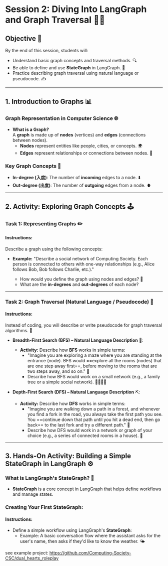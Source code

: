 # **Session 2: Diving Into LangGraph and Graph Traversal** 🧑‍💻

## **Objective** 🎯

By the end of this session, students will:

- Understand basic graph concepts and traversal methods. 🔍
- Be able to define and use **StateGraph** in LangGraph. 🔄
- Practice describing graph traversal using natural language or pseudocode. ✍️

---

## **1. Introduction to Graphs** 📊

### **Graph Representation in Computer Science** 🌐

- **What is a Graph?**  
    A **graph** is made up of **nodes** (vertices) and **edges** (connections between nodes).
    - **Nodes** represent entities like people, cities, or concepts. 🌍
    - **Edges** represent relationships or connections between nodes. 🔗

### **Key Graph Concepts** 🔑

- **In-degree (入度)**: The number of **incoming** edges to a node. ⬇️
- **Out-degree (出度)**: The number of **outgoing** edges from a node. ⬆️

---

## **2. Activity: Exploring Graph Concepts** 🕹️

### **Task 1: Representing Graphs** ✏️

#### **Instructions**:

Describe a graph using the following concepts:

- **Example:** "Describe a social network of Computing Society. Each person is connected to others with one-way relationships (e.g., Alice follows Bob, Bob follows Charlie, etc.)."
    
    - How would you define the graph using nodes and edges? 🤔
    - What are the **in-degrees** and **out-degrees** of each node?


---

### **Task 2: Graph Traversal (Natural Language / Pseudocode)** 🤖

#### **Instructions**:

Instead of coding, you will describe or write pseudocode for graph traversal algorithms. 📝

- **Breadth-First Search (BFS) – Natural Language Description** 🌊:
    
    - **Activity:** Describe how **BFS** works in simple terms:
        - "Imagine you are exploring a maze where you are standing at the entrance (node). BFS would ==explore all the rooms (nodes) that are one step away first==, before moving to the rooms that are two steps away, and so on." 🏰
        - Describe how BFS would work on a small network (e.g., a family tree or a simple social network). 👨‍👩‍👧‍👦
- **Depth-First Search (DFS) – Natural Language Description** ⛏️:
    
    - **Activity:** Describe how **DFS** works in simple terms:
        - "Imagine you are walking down a path in a forest, and whenever you find a fork in the road, you always take the first path you see. You ==continue down that path until you hit a dead end, then go back== to the last fork and try a different path." 🌲
        - Describe how DFS would work in a network or graph of your choice (e.g., a series of connected rooms in a house). 🏡

---

## **3. Hands-On Activity: Building a Simple StateGraph in LangGraph** ⚙️

### **What is LangGraph's StateGraph?** 🧠

- **StateGraph** is a core concept in LangGraph that helps define workflows and manage states. 

### **Creating Your First StateGraph**:

#### **Instructions**:

- Define a simple workflow using LangGraph's **StateGraph**:
    - Example: A basic conversation flow where the assistant asks for the user's name, then asks if they'd like to know the weather. 🌤️

see example project: https://github.com/Computing-Society-CSC/dual_hearts_roleplay

